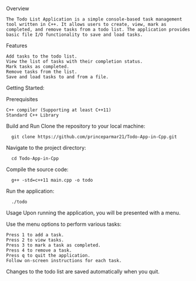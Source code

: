 Overview

    The Todo List Application is a simple console-based task management tool written in C++. It allows users to create, view, mark as completed, and remove tasks from a todo list. The application provides basic file I/O functionality to save and load tasks.

Features

    Add tasks to the todo list.
    View the list of tasks with their completion status.
    Mark tasks as completed.
    Remove tasks from the list.
    Save and load tasks to and from a file.
Getting Started:

  Prerequisites
  
    C++ compiler (Supporting at least C++11)
    Standard C++ Library
  Build and Run
    Clone the repository to your local machine:
    
      git clone https://github.com/princeparmar21/Todo-App-in-Cpp.git
  Navigate to the project directory:
  
      cd Todo-App-in-Cpp
  Compile the source code:
  
      g++ -std=c++11 main.cpp -o todo
  Run the application:
  
      ./todo
Usage
  Upon running the application, you will be presented with a menu.

  Use the menu options to perform various tasks:

    Press 1 to add a task.
    Press 2 to view tasks.
    Press 3 to mark a task as completed.
    Press 4 to remove a task.
    Press q to quit the application.
    Follow on-screen instructions for each task.

Changes to the todo list are saved automatically when you quit.
